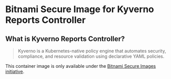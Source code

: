 # Bitnami Secure Image for Kyverno Reports Controller

## What is Kyverno Reports Controller?

> Kyverno is a Kubernetes-native policy engine that automates security, compliance, and resource validation using declarative YAML policies.

This container image is only available under the [Bitnami Secure Images initiative](https://news.broadcom.com/app-dev/broadcom-introduces-bitnami-secure-images-for-production-ready-containerized-applications).